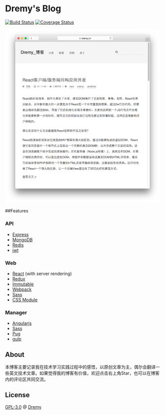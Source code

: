 # Dremy's Blog

[![Build Status](https://travis-ci.org/DremyGit/dremy-blog.png)](https://travis-ci.org/DremyGit/dremy-blog)
[![Coverage Status](https://coveralls.io/repos/github/DremyGit/dremy-blog/badge.svg?branch=master)](https://coveralls.io/github/DremyGit/dremy-blog?branch=master)

[![Screen Shoot](https://raw.githubusercontent.com/DremyGit/dremy-blog/master/web.png)](https://dremy.cn)

##Features

### API

+ [Express](http://expressjs.com)
+ [MongoDB](https://www.mongodb.com)
+ [Redis](http://redis.io)
+ [jwt](https://jwt.io/)

### Web

+ [React](https://facebook.github.io/react/) (with server rendering)
+ [Redux](https://github.com/reactjs/redux)
+ [Immutable](facebook.github.io/immutable-js/)
+ [Webpack](https://webpack.github.io/)
+ [Sass](http://sass-lang.com)
+ [CSS Module](https://github.com/css-modules/css-modules)

### Manager

+ [Angularjs](https://angular.io)
+ [Sass](http://sass-lang.com)
+ [Pug](https://pugjs.org/)
+ [gulp](http://gulpjs.com)

## About

本博客主要记录我在技术学习实践过程中的感悟，以原创文章为主，偶尔会翻译一些英文技术文章。如果觉得我的博客有价值，欢迎点击右上角Star，也可以在博客内的评论区共同交流。

## License

[GPL-3.0](https://raw.githubusercontent.com/DremyGit/dremy-blog/LICENSE) @ [Dremy](https://github.com/DremyGit)